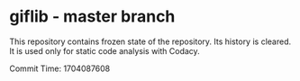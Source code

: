 # giflib - master branch

This repository contains frozen state of the repository.
Its history is cleared. It is used only for static code
analysis with Codacy.

Commit Time: 1704087608